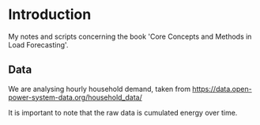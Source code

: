 # Introduction
My notes and scripts concerning the book 'Core Concepts and Methods in Load Forecasting'.

## Data

We are analysing hourly household demand, taken from https://data.open-power-system-data.org/household_data/

It is important to note that the raw data is cumulated energy over time.
